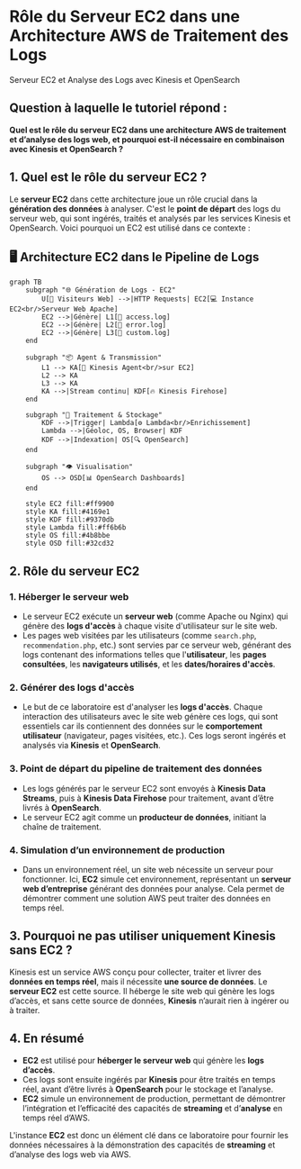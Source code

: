 # Rôle du Serveur EC2 dans une Architecture AWS de Traitement des Logs  
Serveur EC2 et Analyse des Logs avec Kinesis et OpenSearch

## Question à laquelle le tutoriel répond :

**Quel est le rôle du serveur EC2 dans une architecture AWS de traitement et d’analyse des logs web, et pourquoi est-il nécessaire en combinaison avec Kinesis et OpenSearch ?**

## 1. Quel est le rôle du serveur EC2 ?  

Le **serveur EC2** dans cette architecture joue un rôle crucial dans la **génération des données** à analyser. C'est le **point de départ** des logs du serveur web, qui sont ingérés, traités et analysés par les services Kinesis et OpenSearch. Voici pourquoi un EC2 est utilisé dans ce contexte :

## 🖥️ Architecture EC2 dans le Pipeline de Logs

```mermaid
graph TB
    subgraph "🌐 Génération de Logs - EC2"
        U[👥 Visiteurs Web] -->|HTTP Requests| EC2[💻 Instance EC2<br/>Serveur Web Apache]
        EC2 -->|Génère| L1[📄 access.log]
        EC2 -->|Génère| L2[📄 error.log]
        EC2 -->|Génère| L3[📄 custom.log]
    end
    
    subgraph "📦 Agent & Transmission"
        L1 --> KA[📡 Kinesis Agent<br/>sur EC2]
        L2 --> KA
        L3 --> KA
        KA -->|Stream continu| KDF[🔥 Kinesis Firehose]
    end
    
    subgraph "🔄 Traitement & Stockage"
        KDF -->|Trigger| Lambda[⚙️ Lambda<br/>Enrichissement]
        Lambda -->|Géoloc, OS, Browser| KDF
        KDF -->|Indexation| OS[🔍 OpenSearch]
    end
    
    subgraph "👁️ Visualisation"
        OS --> OSD[📊 OpenSearch Dashboards]
    end
    
    style EC2 fill:#ff9900
    style KA fill:#4169e1
    style KDF fill:#9370db
    style Lambda fill:#ff6b6b
    style OS fill:#4b8bbe
    style OSD fill:#32cd32
```

## 2. Rôle du serveur EC2  

### 1. Héberger le serveur web  
- Le serveur EC2 exécute un **serveur web** (comme Apache ou Nginx) qui génère des **logs d'accès** à chaque visite d'utilisateur sur le site web.  
- Les pages web visitées par les utilisateurs (comme `search.php`, `recommendation.php`, etc.) sont servies par ce serveur web, générant des logs contenant des informations telles que l'**utilisateur**, les **pages consultées**, les **navigateurs utilisés**, et les **dates/horaires d'accès**.

### 2. Générer des logs d'accès  
- Le but de ce laboratoire est d'analyser les **logs d'accès**. Chaque interaction des utilisateurs avec le site web génère ces logs, qui sont essentiels car ils contiennent des données sur le **comportement utilisateur** (navigateur, pages visitées, etc.). Ces logs seront ingérés et analysés via **Kinesis** et **OpenSearch**.

### 3. Point de départ du pipeline de traitement des données  
- Les logs générés par le serveur EC2 sont envoyés à **Kinesis Data Streams**, puis à **Kinesis Data Firehose** pour traitement, avant d’être livrés à **OpenSearch**.  
- Le serveur EC2 agit comme un **producteur de données**, initiant la chaîne de traitement.

### 4. Simulation d’un environnement de production  
- Dans un environnement réel, un site web nécessite un serveur pour fonctionner. Ici, **EC2** simule cet environnement, représentant un **serveur web d’entreprise** générant des données pour analyse. Cela permet de démontrer comment une solution AWS peut traiter des données en temps réel.

## 3. Pourquoi ne pas utiliser uniquement Kinesis sans EC2 ?  

Kinesis est un service AWS conçu pour collecter, traiter et livrer des **données en temps réel**, mais il nécessite **une source de données**. Le **serveur EC2** est cette source. Il héberge le site web qui génère les logs d’accès, et sans cette source de données, **Kinesis** n’aurait rien à ingérer ou à traiter.

## 4. En résumé  

- **EC2** est utilisé pour **héberger le serveur web** qui génère les **logs d’accès**.  
- Ces logs sont ensuite ingérés par **Kinesis** pour être traités en temps réel, avant d’être livrés à **OpenSearch** pour le stockage et l’analyse.  
- **EC2** simule un environnement de production, permettant de démontrer l’intégration et l’efficacité des capacités de **streaming** et d’**analyse** en temps réel d’AWS.

L'instance **EC2** est donc un élément clé dans ce laboratoire pour fournir les données nécessaires à la démonstration des capacités de **streaming** et d’analyse des logs web via AWS.
